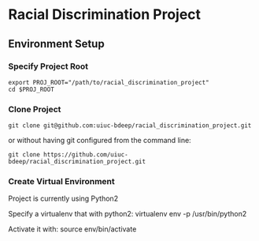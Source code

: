 # Racial Discrimination Project
## Environment Setup
### Specify Project Root
	export PROJ_ROOT="/path/to/racial_discrimination_project"
	cd $PROJ_ROOT

### Clone Project

	git clone git@github.com:uiuc-bdeep/racial_discrimination_project.git

or without having git configured from the command line:

	git clone https://github.com/uiuc-bdeep/racial_discrimination_project.git

### Create Virtual Environment

Project is currently using Python2

Specify a virtualenv that with python2:
	virtualenv env -p /usr/bin/python2

Activate it with:
	source env/bin/activate
